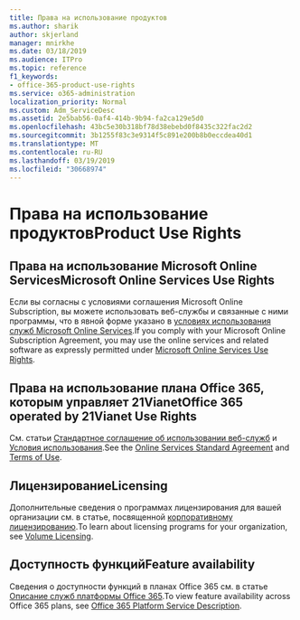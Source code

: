 ```yaml
---
title: Права на использование продуктов
ms.author: sharik
author: skjerland
manager: mnirkhe
ms.date: 03/18/2019
ms.audience: ITPro
ms.topic: reference
f1_keywords:
- office-365-product-use-rights
ms.service: o365-administration
localization_priority: Normal
ms.custom: Adm_ServiceDesc
ms.assetid: 2e5bab56-0af4-414b-9b94-fa2ca129e5d0
ms.openlocfilehash: 43bc5e30b318bf78d38ebebd0f8435c322fac2d2
ms.sourcegitcommit: 3b1255f83c3e9314f5c891e200b8b0eccdea40d1
ms.translationtype: MT
ms.contentlocale: ru-RU
ms.lasthandoff: 03/19/2019
ms.locfileid: "30668974"
---
```

# <a name="product-use-rights"></a><span data-ttu-id="42ae1-102">Права на использование продуктов</span><span class="sxs-lookup"><span data-stu-id="42ae1-102">Product Use Rights</span></span>

## <a name="microsoft-online-services-use-rights"></a><span data-ttu-id="42ae1-103">Права на использование Microsoft Online Services</span><span class="sxs-lookup"><span data-stu-id="42ae1-103">Microsoft Online Services Use Rights</span></span>

<span data-ttu-id="42ae1-104">Если вы согласны с условиями соглашения Microsoft Online Subscription, вы можете использовать веб-службы и связанные с ними программы, что в явной форме указано в [условиях использования служб Microsoft Online Services](http://www.microsoftvolumelicensing.com/DocumentSearch.aspx?Mode=3&DocumentTypeId=37&ShowArchived=true).</span><span class="sxs-lookup"><span data-stu-id="42ae1-104">If you comply with your Microsoft Online Subscription Agreement, you may use the online services and related software as expressly permitted under [Microsoft Online Services Use Rights](http://www.microsoftvolumelicensing.com/DocumentSearch.aspx?Mode=3&DocumentTypeId=37&ShowArchived=true).</span></span>
  
## <a name="office-365-operated-by-21vianet-use-rights"></a><span data-ttu-id="42ae1-105">Права на использование плана Office 365, которым управляет 21Vianet</span><span class="sxs-lookup"><span data-stu-id="42ae1-105">Office 365 operated by 21Vianet Use Rights</span></span>

<span data-ttu-id="42ae1-106">См. статьи [Стандартное соглашение об использовании веб-служб](http://www.21vbluecloud.com/office365/O365-AgreeWebDir/) и [Условия использования](http://www.21vbluecloud.com/office365/O365-TOU/).</span><span class="sxs-lookup"><span data-stu-id="42ae1-106">See the [Online Services Standard Agreement](http://www.21vbluecloud.com/office365/O365-AgreeWebDir/) and [Terms of Use](http://www.21vbluecloud.com/office365/O365-TOU/).</span></span>
  
## <a name="licensing"></a><span data-ttu-id="42ae1-107">Лицензирование</span><span class="sxs-lookup"><span data-stu-id="42ae1-107">Licensing</span></span>

<span data-ttu-id="42ae1-108">Дополнительные сведения о программах лицензирования для вашей организации см. в статье, посвященной [корпоративному лицензированию](https://go.microsoft.com/fwlink/?LinkId=393693).</span><span class="sxs-lookup"><span data-stu-id="42ae1-108">To learn about licensing programs for your organization, see [Volume Licensing](https://go.microsoft.com/fwlink/?LinkId=393693).</span></span>
  
## <a name="feature-availability"></a><span data-ttu-id="42ae1-109">Доступность функций</span><span class="sxs-lookup"><span data-stu-id="42ae1-109">Feature availability</span></span>

<span data-ttu-id="42ae1-110">Сведения о доступности функций в планах Office 365 см. в статье [Описание служб платформы Office 365](https://technet.microsoft.com/en-us/library/office-365-platform-service-description.aspx).</span><span class="sxs-lookup"><span data-stu-id="42ae1-110">To view feature availability across Office 365 plans, see [Office 365 Platform Service Description](https://technet.microsoft.com/en-us/library/office-365-platform-service-description.aspx).</span></span>
  

